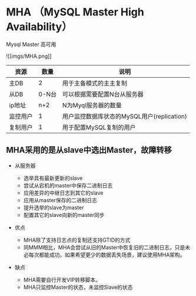 # MHA （MySQL Master High Availability）
Mysql Master 高可用

![[imgs/MHA.png]]

| 资源     | 数量  | 说明                                       |
|-------------- | -------------- | -------------- |
| 主DB     | 2     | 用于主备模式的主主复制                     |
| 从DB     | 0-N台 | 可以根据需要配置N台从服务器                |
| ip地址   | n+2   | N为Myql服务器的数量                        |
| 监控用户 | 1     | 用户监控数据库状态的MySQL用户(replication) |
| 复制用户 | 1     | 用于配置MySQL复制的用户                    |


## MHA采用的是从slave中选出Master，故障转移

- 从服务器
    - 选举具有最新更新的slave
    - 尝试从宕机的master中保存二进制日志
    - 应用差异的中继日志到其它的slave
    - 应用从master保存的二进制日志
    - 提升选举的slave为master
    - 配置其它的slave向新的master同步

- 优点
    - MHA除了支持日志点的复制还支持GTID的方式
    - 同MMM相比，MHA会尝试从旧的Master中恢复旧的二进制日志，只是未必每次都能成功。如果希望更少的数据丢失场景，建议使用MHA架构。

- 缺点
    - MHA需要自行开发VIP转移脚本。
    - MHA只监控Master的状态，未监控Slave的状态
